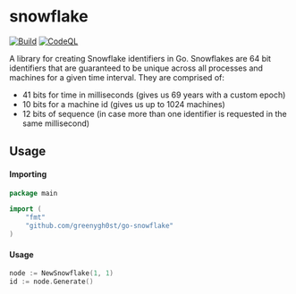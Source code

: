 # snowflake
[![Build](https://github.com/greenygh0st/go-snowflake/actions/workflows/go.yml/badge.svg)](https://github.com/greenygh0st/go-snowflake/actions/workflows/go.yml) [![CodeQL](https://github.com/greenygh0st/go-snowflake/actions/workflows/github-code-scanning/codeql/badge.svg)](https://github.com/greenygh0st/go-snowflake/actions/workflows/github-code-scanning/codeql)

A library for creating Snowflake identifiers in Go. Snowflakes are 64 bit identifiers that are guaranteed to be unique across all processes and machines for a given time interval. They are comprised of:
* 41 bits for time in milliseconds (gives us 69 years with a custom epoch)
* 10 bits for a machine id (gives us up to 1024 machines)
* 12 bits of sequence (in case more than one identifier is requested in the same millisecond)

## Usage
#### Importing
```go
package main

import (
    "fmt"
    "github.com/greenygh0st/go-snowflake"
)

```

#### Usage
```go
node := NewSnowflake(1, 1)
id := node.Generate()
```
